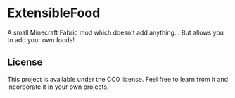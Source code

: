 # ExtensibleFood
A small Minecraft Fabric mod which doesn't add anything... But allows you to add your own foods!

## License

This project is available under the CC0 license. Feel free to learn from it and incorporate it in your own projects.
